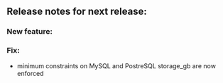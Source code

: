 ## Release notes for next release:

### New feature:

### Fix:
- minimum constraints on MySQL and PostreSQL storage_gb are now enforced
